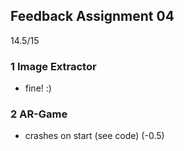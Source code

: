 ## Feedback Assignment 04

14.5/15

### 1 Image Extractor

- fine! :)

### 2 AR-Game

- crashes on start (see code) (-0.5)
